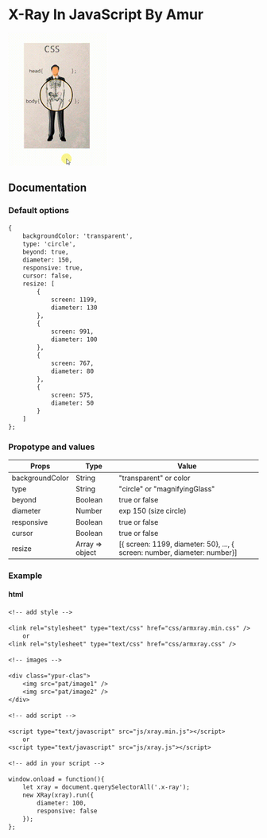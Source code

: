 # X-Ray In JavaScript By Amur

<img src="gif/x-ray.gif" />

## Documentation

### Default options

	{
		backgroundColor: 'transparent',
		type: 'circle',
		beyond: true,
		diameter: 150,
		responsive: true,
		cursor: false,
		resize: [
			{
				screen: 1199,
				diameter: 130
			},
			{
				screen: 991,
				diameter: 100
			},
			{
				screen: 767,
				diameter: 80
			},
			{
				screen: 575,
				diameter: 50
			}
		]
	};

### Propotype and values

| Props            | Type             | Value                                                                     |
| ---------------- | ---------------- | ------------------------------------------------------------------------- |
| backgroundColor  | String           | "transparent" or color                                                    |
| type             | String           | "circle"  or "magnifyingGlass"                                            |
| beyond           | Boolean          | true  or false                                                            |
| diameter         | Number           | exp 150 (size circle)                                                     |
| responsive       | Boolean          | true  or false                                                            |
| cursor           | Boolean          | true  or false                                                            |
| resize           | Array => object  | [{ screen: 1199, diameter: 50}, ..., { screen: number, diameter: number}] |

### Example

#### html

	<!-- add style -->

	<link rel="stylesheet" type="text/css" href="css/armxray.min.css" />
		or
	<link rel="stylesheet" type="text/css" href="css/armxray.css" />

	<!-- images -->

	<div class="ypur-clas">
        <img src="pat/image1" />
        <img src="pat/image2" />
    </div>

    <!-- add script -->

    <script type="text/javascript" src="js/xray.min.js"></script>
    	or
    <script type="text/javascript" src="js/xray.js"></script>

    <!-- add in your script -->

    window.onload = function(){
        let xray = document.querySelectorAll('.x-ray');
        new XRay(xray).run({
            diameter: 100,
            responsive: false
        });
    };
